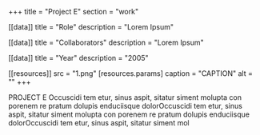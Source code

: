 +++
title = "Project E"
section = "work"

[[data]]
title = "Role"
description = "Lorem Ipsum"

[[data]]
title = "Collaborators"
description = "Lorem Ipsum"

[[data]]
title = "Year"
description = "2005"

[[resources]]
src = "1.png"
[resources.params]
caption = "CAPTION"
alt = ""
+++

PROJECT E Occuscidi tem etur, sinus aspit, sitatur siment molupta con porenem re pratum dolupis enduciisque dolorOccuscidi tem etur, sinus aspit, sitatur siment molupta con porenem re pratum dolupis enduciisque dolorOccuscidi tem etur, sinus aspit, sitatur siment mol
